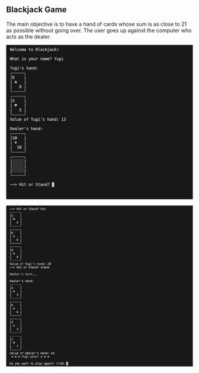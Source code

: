 ## Blackjack Game

The main objective is to have a hand of cards whose sum is as close to 21 as possible without going over. The user goes up against the computer who acts as the dealer.

![Blackjack Start](pictures/Blackjack.png)

![Blackjack Win](pictures/Blackjack_win.png)